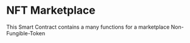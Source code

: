 # NFT Marketplace

This Smart Contract contains a many functions for a marketplace Non-Fungible-Token
